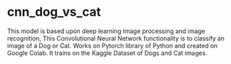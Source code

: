 # cnn_dog_vs_cat

This model is based upon deep learning Image processing and image recognition, This Convolutional Neural Network functionality is to classify an image of a Dog or Cat. Works on Pytorch library of Python and created on Google Colab. It trains on the Kaggle Dataset of Dogs and Cat images.
